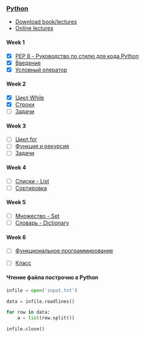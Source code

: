### [Python](http://wiki.cs.hse.ru/Основы_и_методология_программирования_на_ПМИ_2020/2021_(основной_поток))


* [Download book/lectures](https://disk.yandex.ru/i/BkcKilJkumcPV)
* [Online lectures](https://www.coursera.org/learn/python-osnovy-programmirovaniya/home/welcome)

#### Week 1
- [x] [PEP 8 - Руководство по стилю для кода Python](https://github.com/doroteo7/HSE-Python-1/blob/master/notes/0.md)
- [x] [Введение](https://github.com/doroteo7/HSE-Python-1/blob/master/notes/1.md)
- [x] [Условный оператор](https://github.com/doroteo7/HSE-Python-1/blob/master/notes/2.md)

#### Week 2
- [x] [Цикл While](https://github.com/doroteo7/HSE-Python-1/blob/master/notes/3.md)
- [x] [Строки](https://github.com/doroteo7/HSE-Python-1/blob/master/notes/4.md)
- [ ] [Задачи](https://github.com/Loglosss/HSE-Python-1/blob/master/notes/task2.md) 

#### Week 3
- [ ] [Цикл for](https://github.com/doroteo7/HSE-Python-1/blob/master/notes/6.md)
- [ ] [Функция и рекурсия](https://github.com/doroteo7/HSE-Python-1/blob/master/notes/5.md)
- [ ] [Задачи](https://github.com/Loglosss/HSE-Python-1/blob/master/notes/task3.md) 

#### Week 4
- [ ] [Списки - List](https://github.com/doroteo7/HSE-Python-1/blob/master/notes/7.md)
- [ ] [Сортировка](https://github.com/doroteo7/HSE-Python-1/blob/master/notes/8.md)

#### Week 5
- [ ] [Множество - Set](https://github.com/doroteo7/HSE-Python-1/blob/master/notes/9.md)
- [ ] [Словарь - Dictionary](https://github.com/doroteo7/HSE-Python-1/blob/master/notes/10.md)

#### Week 6
- [ ] [Функциональное программирование](https://github.com/doroteo7/HSE-Python-1/blob/master/notes/11.md)
- [ ] [Класс](https://github.com/doroteo7/HSE-Python-1/blob/master/notes/12.md)






#### Чтение файла построчно в Python

```python
infile = open('input.txt')

data = infile.readlines()

for row in data:
    a = list(row.split())

infile.close()
```
